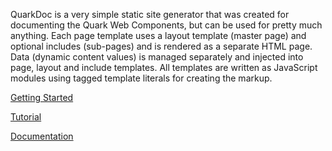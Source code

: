 QuarkDoc is a very simple static site generator that was created for documenting the Quark Web Components, but can be used for pretty much anything. Each page template uses a layout template (master page) and optional includes (sub-pages) and is rendered as a separate HTML page. Data (dynamic content values) is managed separately and injected into page, layout and include templates. All templates are written as JavaScript modules using tagged template literals for creating the markup. 

[Getting Started](Getting_Started.md)

[Tutorial](Tutorial.md)

[Documentation](Documentation.md)
